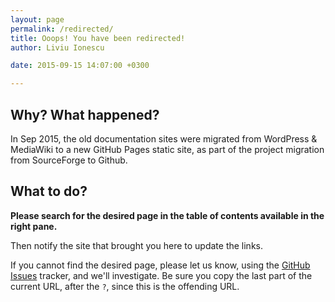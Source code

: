 ```yaml
---
layout: page
permalink: /redirected/
title: Ooops! You have been redirected!
author: Liviu Ionescu

date: 2015-09-15 14:07:00 +0300

---
```


## Why? What happened?

In Sep 2015, the old documentation sites were migrated from WordPress & MediaWiki to a new GitHub Pages static site, as part of the project migration from SourceForge to Github.

## What to do?

**Please search for the desired page in the table of contents available in the right pane.**

Then notify the site that brought you here to update the links.

If you cannot find the desired page, please let us know, using the [GitHub Issues](https://github.com/gnu-mcu-eclipse/gnuarmeclipse.github.io-source/issues) tracker, and we'll investigate. Be sure you copy the last part of the current URL, after the `?`, since this is the offending URL.
